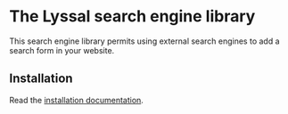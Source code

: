 # The Lyssal search engine library

This search engine library permits using external search engines to add a search form in your website.


## Installation

Read the [installation documentation](doc/Installation.md).
